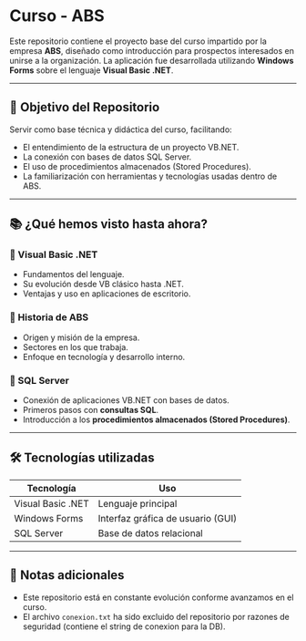 # Curso - ABS

Este repositorio contiene el proyecto base del curso impartido por la empresa **ABS**, diseñado como introducción para prospectos interesados en unirse a la organización. La aplicación fue desarrollada utilizando **Windows Forms** sobre el lenguaje **Visual Basic .NET**.

---

## 🧠 Objetivo del Repositorio

Servir como base técnica y didáctica del curso, facilitando:

- El entendimiento de la estructura de un proyecto VB.NET.
- La conexión con bases de datos SQL Server.
- El uso de procedimientos almacenados (Stored Procedures).
- La familiarización con herramientas y tecnologías usadas dentro de ABS.

---

## 📚 ¿Qué hemos visto hasta ahora?

### 🔹 Visual Basic .NET

- Fundamentos del lenguaje.
- Su evolución desde VB clásico hasta .NET.
- Ventajas y uso en aplicaciones de escritorio.

### 🔹 Historia de ABS

- Origen y misión de la empresa.
- Sectores en los que trabaja.
- Enfoque en tecnología y desarrollo interno.

### 🔹 SQL Server

- Conexión de aplicaciones VB.NET con bases de datos.
- Primeros pasos con **consultas SQL**.
- Introducción a los **procedimientos almacenados (Stored Procedures)**.

---

## 🛠️ Tecnologías utilizadas

| Tecnología       | Uso                             |
|------------------|----------------------------------|
| Visual Basic .NET | Lenguaje principal               |
| Windows Forms     | Interfaz gráfica de usuario (GUI) |
| SQL Server        | Base de datos relacional         |

---

## 📎 Notas adicionales

- Este repositorio está en constante evolución conforme avanzamos en el curso.
- El archivo `conexion.txt` ha sido excluido del repositorio por razones de seguridad (contiene el string de conexion para la DB).

